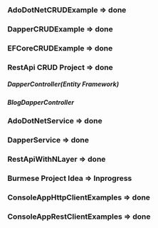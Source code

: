 ### AdoDotNetCRUDExample	=> done

### DapperCRUDExample		=> done

### EFCoreCRUDExample		=> done

### RestApi CRUD Project	=> done
##### DapperController(Entity Framework)
##### BlogDapperController

### AdoDotNetService		=> done
### DapperService			=> done

### RestApiWithNLayer		=> done
### Burmese Project Idea	=> Inprogress

### ConsoleAppHttpClientExamples	=> done
### ConsoleAppRestClientExamples	=> done

